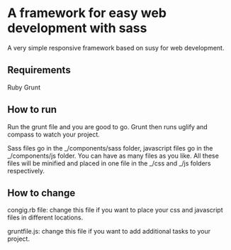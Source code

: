 # A framework for easy web development with sass
A very simple responsive framework based on susy for web development.

## Requirements
Ruby
Grunt

## How to run
Run the grunt file and you are good to go. Grunt then runs uglify and compass to watch your project.

Sass files go in the _/components/sass folder, javascript files go in the _/components/js folder. You can have as many files as you like. All these files will be minified and placed in one file in the _/css and _/js folders respectively. 

## How to change
congig.rb file: change this file if you want to place your css and javascript files in different locations. 

gruntfile.js: change this file if you want to add additional tasks to your project.